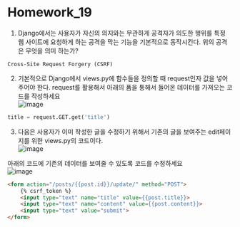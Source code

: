 # Homework_19

1. Django에서는 사용자가 자신의 의지와는 무관하게 공격자가 의도한 행위를 특정 웹 사이트에 요청하게 하는 공격을 막는 기능을 기본적으로 동작시킨다. 위의 공격은 무엇을 의미 하는가?

```
Cross-Site Request Forgery (CSRF)
```

2. 기본적으로 Django에서 views.py에 함수들을 정의할 때 request인자 값을 넣어주어야 한다. request를 활용해서 아래의 폼을 통해서 들어온 데이터를 가져오는 코드를 작성하세요  
![image](https://user-images.githubusercontent.com/30791915/52994771-fa72b300-345b-11e9-85c1-006a81a6c9ec.png)  
``` python
title = request.GET.get('title')
```

3. 다음은 사용자가 이미 작성한 글을 수정하기 위해서 기존의 글을 보여주는 edit페이지를 위한 views.py의 코드이다.  
![image](https://user-images.githubusercontent.com/30791915/52994816-1d04cc00-345c-11e9-8565-f9585193f9b8.png)  

아래의 코드에 기존의 데이터를 보여줄 수 있도록 코드를 수정하세요  
![image](https://user-images.githubusercontent.com/30791915/52994827-2beb7e80-345c-11e9-8f7d-08e95210d787.png)

``` html
<form action="/posts/{{post.id}}/update/" method="POST">
	{% csrf_token %}
	<input type="text" name="title" value={{post.title}}>
	<input type="text" name="content" value={{post.content}}>
	<input type="text" value="submit">
</form>
```
